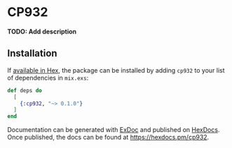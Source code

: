 # CP932

**TODO: Add description**

## Installation

If [available in Hex](https://hex.pm/docs/publish), the package can be installed
by adding `cp932` to your list of dependencies in `mix.exs`:

```elixir
def deps do
  [
    {:cp932, "~> 0.1.0"}
  ]
end
```

Documentation can be generated with [ExDoc](https://github.com/elixir-lang/ex_doc)
and published on [HexDocs](https://hexdocs.pm). Once published, the docs can
be found at <https://hexdocs.pm/cp932>.

